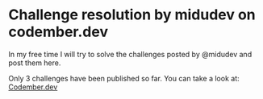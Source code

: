 # Challenge resolution by midudev on codember.dev

In my free time I will try to solve the challenges posted by @midudev and post them here.

Only 3 challenges have been published so far. You can take a look at: [Codember.dev](https://codember.dev/)